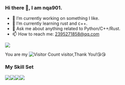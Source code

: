 ### Hi there 👋, I am nqa901.

- 🔭 I’m currently working on something I like.
- 🌱 I’m currently learning rust and c++.
- 💬 Ask me about anything related to Python/C++/Rust.
- 📫 How to reach me: 2395271858@qq.com


![](https://github-readme-stats.vercel.app/api?username=zwbgap&show_icons=true&theme=transparent)

You are my ![Visitor Count](https://profile-counter.glitch.me/zwbgap/count.svg) visitor,Thank You!:kissing_heart::kissing_heart:

### My Skill Set

![](https://img.shields.io/badge/Java-ED8B00?style=for-the-badge&logo=openjdk&logoColor=white)![](https://img.shields.io/badge/Python-3776AB?style=for-the-badge&logo=python&logoColor=white)![](https://img.shields.io/badge/C++-00599C?style=for-the-badge&logo=cplusplus&logoColor=black)![](https://img.shields.io/badge/Rust-000000?style=for-the-badge&logo=rust&logoColor=orange)
